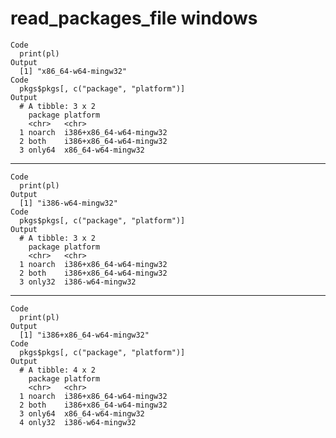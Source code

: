 # read_packages_file windows

    Code
      print(pl)
    Output
      [1] "x86_64-w64-mingw32"
    Code
      pkgs$pkgs[, c("package", "platform")]
    Output
      # A tibble: 3 x 2
        package platform               
        <chr>   <chr>                  
      1 noarch  i386+x86_64-w64-mingw32
      2 both    i386+x86_64-w64-mingw32
      3 only64  x86_64-w64-mingw32     

---

    Code
      print(pl)
    Output
      [1] "i386-w64-mingw32"
    Code
      pkgs$pkgs[, c("package", "platform")]
    Output
      # A tibble: 3 x 2
        package platform               
        <chr>   <chr>                  
      1 noarch  i386+x86_64-w64-mingw32
      2 both    i386+x86_64-w64-mingw32
      3 only32  i386-w64-mingw32       

---

    Code
      print(pl)
    Output
      [1] "i386+x86_64-w64-mingw32"
    Code
      pkgs$pkgs[, c("package", "platform")]
    Output
      # A tibble: 4 x 2
        package platform               
        <chr>   <chr>                  
      1 noarch  i386+x86_64-w64-mingw32
      2 both    i386+x86_64-w64-mingw32
      3 only64  x86_64-w64-mingw32     
      4 only32  i386-w64-mingw32       

